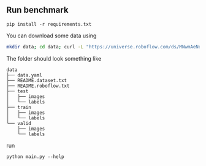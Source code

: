 
## Run benchmark

```
pip install -r requirements.txt
```

You can download some data using

```bash
mkdir data; cd data; curl -L "https://universe.roboflow.com/ds/MNwmAeNoBj?key=Hm9seGdI9X" > roboflow.zip; unzip roboflow.zip; rm roboflow.zip
```

The folder should look something like

```
data
├── data.yaml
├── README.dataset.txt
├── README.roboflow.txt
├── test
│   ├── images
│   └── labels
├── train
│   ├── images
│   └── labels
└── valid
    ├── images
    └── labels
```


run

```
python main.py --help
```
